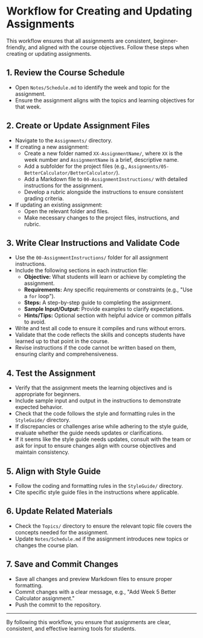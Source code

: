 # Workflow for Creating and Updating Assignments

This workflow ensures that all assignments are consistent, beginner-friendly, and aligned with the course objectives. Follow these steps when creating or updating assignments.

## 1. Review the Course Schedule

- Open `Notes/Schedule.md` to identify the week and topic for the assignment.
- Ensure the assignment aligns with the topics and learning objectives for that week.

## 2. Create or Update Assignment Files

- Navigate to the `Assignments/` directory.
- If creating a new assignment:
  - Create a new folder named `XX-AssignmentName/`, where `XX` is the week number and `AssignmentName` is a brief, descriptive name.
  - Add a subfolder for the project files (e.g., `Assignments/05-BetterCalculator/BetterCalculator/`).
  - Add a Markdown file to `00-AssignmentInstructions/` with detailed instructions for the assignment.
  - Develop a rubric alongside the instructions to ensure consistent grading criteria.
- If updating an existing assignment:
  - Open the relevant folder and files.
  - Make necessary changes to the project files, instructions, and rubric.

## 3. Write Clear Instructions and Validate Code

- Use the `00-AssignmentInstructions/` folder for all assignment instructions.
- Include the following sections in each instruction file:
  - **Objective:** What students will learn or achieve by completing the assignment.
  - **Requirements:** Any specific requirements or constraints (e.g., "Use a `for` loop").
  - **Steps:** A step-by-step guide to completing the assignment.
  - **Sample Input/Output:** Provide examples to clarify expectations.
  - **Hints/Tips:** Optional section with helpful advice or common pitfalls to avoid.
- Write and test all code to ensure it compiles and runs without errors.
- Validate that the code reflects the skills and concepts students have learned up to that point in the course.
- Revise instructions if the code cannot be written based on them, ensuring clarity and comprehensiveness.

## 4. Test the Assignment

- Verify that the assignment meets the learning objectives and is appropriate for beginners.
- Include sample input and output in the instructions to demonstrate expected behavior.
- Check that the code follows the style and formatting rules in the `StyleGuide/` directory.
- If discrepancies or challenges arise while adhering to the style guide, evaluate whether the guide needs updates or clarifications.
- If it seems like the style guide needs updates, consult with the team or ask for input to ensure changes align with course objectives and maintain consistency.

## 5. Align with Style Guide

- Follow the coding and formatting rules in the `StyleGuide/` directory.
- Cite specific style guide files in the instructions where applicable.

## 6. Update Related Materials

- Check the `Topics/` directory to ensure the relevant topic file covers the concepts needed for the assignment.
- Update `Notes/Schedule.md` if the assignment introduces new topics or changes the course plan.

## 7. Save and Commit Changes

- Save all changes and preview Markdown files to ensure proper formatting.
- Commit changes with a clear message, e.g., "Add Week 5 Better Calculator assignment."
- Push the commit to the repository.

---

By following this workflow, you ensure that assignments are clear, consistent, and effective learning tools for students.
